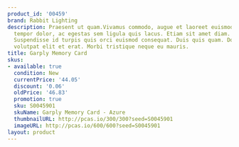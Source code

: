 ```yaml
---
product_id: '00459'
brand: Rabbit Lighting
description: Praesent ut quam.Vivamus commodo, augue et laoreet euismod, sem sapien
  tempor dolor, ac egestas sem ligula quis lacus. Etiam sit amet diam. Donec magna.
  Suspendisse id turpis quis orci euismod consequat. Duis quis quam. Donec ut dolor.Duis
  volutpat elit et erat. Morbi tristique neque eu mauris.
title: Garply Memory Card
skus:
- available: true
  condition: New
  currentPrice: '44.05'
  discount: '0.06'
  oldPrice: '46.83'
  promotion: true
  sku: S0045901
  skuName: Garply Memory Card - Azure
  thumbnailURL: http://pcas.io/300/300?seed=S0045901
  imageURL: http://pcas.io/600/600?seed=S0045901
layout: product
---
```

